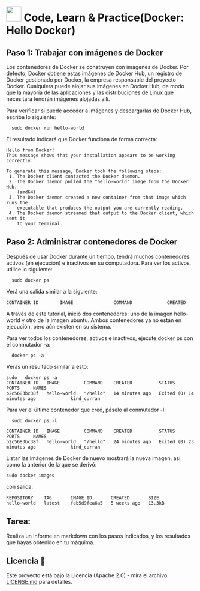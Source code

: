 # <img src=../../../../../images/computer.png width="40"> Code, Learn & Practice(Docker: Hello Docker)

## Paso 1: Trabajar con imágenes de Docker

  Los contenedores de Docker se construyen con imágenes de Docker. Por defecto, Docker obtiene estas imágenes de Docker Hub, un registro de Docker gestionado por Docker, la empresa responsable del proyecto Docker. Cualquiera puede alojar sus imágenes en Docker Hub, de modo que la mayoría de las aplicaciones y las distribuciones de Linux que necesitará tendrán imágenes alojadas allí.

  Para verificar si puede acceder a imágenes y descargarlas de Docker Hub, escriba lo siguiente:

```console
  sudo docker run hello-world
```

  El resultado indicará que Docker funciona de forma correcta:

```console
Hello from Docker!
This message shows that your installation appears to be working correctly.

To generate this message, Docker took the following steps:
 1. The Docker client contacted the Docker daemon.
 2. The Docker daemon pulled the "hello-world" image from the Docker Hub.
    (amd64)
 3. The Docker daemon created a new container from that image which runs the
    executable that produces the output you are currently reading.
 4. The Docker daemon streamed that output to the Docker client, which sent it
    to your terminal.

```

## Paso 2: Administrar contenedores de Docker

  Después de usar Docker durante un tiempo, tendrá muchos contenedores activos (en ejecución) e inactivos en su computadora. Para ver los activos, utilice lo siguiente:

```console
  sudo docker ps
```

  Verá una salida similar a la siguiente:

```console
CONTAINER ID        IMAGE               COMMAND             CREATED   
```

  A través de este tutorial, inició dos contenedores: uno de la imagen hello-world y otro de la imagen ubuntu. Ambos contenedores ya no están en ejecución, pero aún existen en su sistema.

  Para ver todos los contenedores, activos e inactivos, ejecute docker ps con el conmutador -a:

```console
  docker ps -a
```

  Verás un resultado similar a esto:

  ```console
  sudo   docker ps -a
  CONTAINER ID   IMAGE         COMMAND    CREATED          STATUS                      PORTS     NAMES
  b2c5683bc38f   hello-world   "/hello"   14 minutes ago   Exited (0) 14 minutes ago             kind_curran
  ```

  Para ver el último contenedor que creó, páselo al conmutador -l:

```console
  sudo docker ps -l
```

  ```console
  CONTAINER ID   IMAGE         COMMAND    CREATED          STATUS                      PORTS     NAMES
  b2c5683bc38f   hello-world   "/hello"   24 minutes ago   Exited (0) 23 minutes ago             kind_curran
  ```

  Listar las imágenes de Docker de nuevo mostrará la nueva imagen, así como la anterior de la que se derivó:

  ```console
  sudo docker images
  ```

  con salida:

  ```console
  REPOSITORY    TAG       IMAGE ID       CREATED       SIZE
hello-world   latest    feb5d9fea6a5   5 weeks ago   13.3kB
  ```

## Tarea:

Realiza un informe en markdown con los pasos indicados, y los resultados que hayas obtenido en tu máquima.

## Licencia 📄

Este proyecto está bajo la Licencia (Apache 2.0) - mira el archivo [LICENSE.md]([../../../LICENSE.md](https://github.com/jpexposito/code-learn-practice/blob/main/LICENSE)) para detalles.
